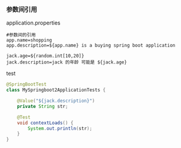 ### 参数间引用

application.properties

```properties
#参数间的引用
app.name=shopping
app.description=${app.name} is a buying spring boot application

jack.age=${random.int[10,20]}
jack.description=jack 的年龄 可能是 ${jack.age} 
```



test

```java
@SpringBootTest
class MySpringboot2ApplicationTests {

    @Value("${jack.description}")
    private String str;

    @Test
    void contextLoads() {
        System.out.println(str);
    }
}
```


